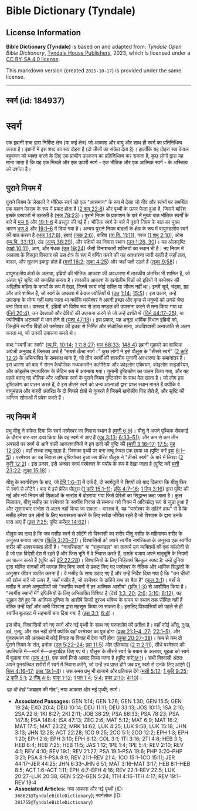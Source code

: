# Bible Dictionary (Tyndale)

## License Information

**Bible Dictionary (Tyndale)** is based on and adapted from: _Tyndale Open Bible Dictionary_, [Tyndale House Publishers](https://tyndaleopenresources.com/), 2023, which is licensed under a [CC BY-SA 4.0 license](https://creativecommons.org/licenses/by-sa/4.0/legalcode.en).

This markdown version (created `2025-10-17`) is provided under the same license.



--------------------------------

## स्वर्ग (id: 184937)

स्वर्ग
======

एक इब्रानी शब्द द्वारा निर्दिष्ट क्षेत्र (या कई क्षेत्र) जो आकाश और वायु और साथ ही स्वर्ग का प्रतिनिधित्व करता है। इब्रानी में इस शब्द का रूप दोहरा है (दो चीजों का संकेत देता है)। हालाँकि यह दोहरा रूप केवल बहुवचन को व्यक्त करने के लिए एक प्राचीन उपकरण का प्रतिनिधित्व कर सकता है, कुछ लोगों द्वारा यह माना जाता है कि यह एक निचले और एक ऊपरी स्वर्ग \- एक भौतिक और एक आत्मिक स्वर्ग \- के अस्तित्व को दर्शाता है।

पुराने नियम में
---------------

पुराने नियम के लेखकों ने भौतिक स्वर्ग को एक "आसमान" के रूप में देखा जो नींव और स्तंभों पर समर्थित एक महान मेहराब के रूप में प्रकट होता है ([2 शमू 22:8](https://ref.ly/2Sam22:8)) और पृथ्वी के ऊपर फैला हुआ है, जिसमें बारिश इसके दरवाजों से उतरती है ([भज 78:23](https://ref.ly/Ps78:23))। पुराने नियम के प्रकाशन के बारे में मुख्य बात भौतिक स्वर्गों के बारे में [भज 8](https://ref.ly/Ps8:1-Ps8:9) और [19:1–6](https://ref.ly/Ps19:1-Ps19:6) में प्रस्तुत की गई है। भौतिक स्वर्ग के बारे में पुराने नियम के बात का मुख्य भाषण [भज 8](https://ref.ly/Ps8:1-Ps8:9) और [19:1–6](https://ref.ly/Ps19:1-Ps19:6) में दिया गया है। अन्यत्र पुराने नियम बादलों के क्षेत्र के रूप में वायुमंडलीय स्वर्ग की बात करता है ([भज 147:8](https://ref.ly/Ps147:8)), हवाएं ([जक 2:6](https://ref.ly/Zech2:6)), बारिश ([व्य.वि. 11:11](https://ref.ly/Deut11:11)), गरज ([1 शमू 2:10](https://ref.ly/1Sam2:10)), ओस ([व्य.वि. 33:13](https://ref.ly/Deut33:13)), ठंढ ([अय्यू 38:29](https://ref.ly/Job38:29)), और पक्षियों का निवास स्थान ([उत 1:26, 30](https://ref.ly/Gen1:26,Gen1:30))। यह ओलावृष्टि ([यहो 10:11](https://ref.ly/Josh10:11)), आग, और गंधक ([उत](https://ref.ly/Gen1:26) [19:24](https://ref.ly/Gen19:24)) जैसी विनाशकारी शक्तियों का स्थान भी है। नए नियम में आकाश के विस्तृत विस्तार को उस क्षेत्र के रूप में वर्णित करने की यह अवधारणा जारी रहती है जहाँ तत्व, बादल, और तूफ़ान इकट्ठा होते हैं ([मत्ती 16:2](https://ref.ly/Matt16:2); [लूका 4:25](https://ref.ly/Luke4:25)) और जहाँ पक्षी उड़ते हैं ([लूका 9:58](https://ref.ly/Luke9:58))।

वायुमंडलीय क्षेत्रों के अलावा, इब्रियों की भौतिक आकाश की अवधारणा में तारकीय अंतरिक्ष भी शामिल है, जो अंततः पूरे सृष्टि को समाहित करता है। तारकीय आकाश के खगोलीय पिंडों को इब्रियों ने परमेश्वर की अद्वितीय महिमा के कार्यों के रूप में देखा, जिनमें स्वयं कोई शक्ति या जीवन नहीं था। इनमें सूर्य, चंद्रमा, ग्रह और तारे शामिल हैं, जो स्वर्ग के आकाश में केवल ज्योतियाँ थे ([उत](https://ref.ly/Gen1:26) [1:14](https://ref.ly/Gen1:14); [15:5](https://ref.ly/Gen15:5))। इस प्रकार, उन्हें उपासना के योग्य नहीं माना जाता था क्योंकि परमेश्वर ने अपनी इच्छा और कृपा से मनुष्यों को उनसे श्रेष्ठ बना दिया था। वास्तव में, इब्रियों को विशेष रूप से तारा मण्डल की उपासना करने से मना किया गया था ([निर्ग 20:4](https://ref.ly/Exod20:4)), उन देवताओं और देवियों की उपासना करने से जो उन्हें दर्शाते थे ([यिर्म 44:17–25](https://ref.ly/Jer44:17-Jer44:25)), या ज्योतिषीय अटकलों में भाग लेने से ([यशा 47:13](https://ref.ly/Isa47:13))। इस प्रकार, यह अनूठा धार्मिक विधान इब्रियों को, जिन्होंने स्वर्गीय पिंडों को परमेश्वर की इच्छा से निर्मित और संचालित माना, अंधविश्वासी अन्यजाति से अलग करता था, जो उनकी उपासना करते थे।

शब्द "स्वर्गों का स्वर्ग" ([व्य.वि.](https://ref.ly/Deut11:11) [10:14](https://ref.ly/Deut10:14); [1 रा 8:27](https://ref.ly/1Kgs8:27); [भज 68:33](https://ref.ly/Ps68:33); [148:4](https://ref.ly/Ps148:4)) इब्रानी मुहावरे का शाब्दिक अंग्रेजी अनुवाद है जिसका अर्थ है "सबसे ऊँचा स्वर्ग।" कुछ लोगों ने इसे पौलुस के "तीसरे स्वर्ग" ([2 कुरि 12:2](https://ref.ly/2Cor12:2)) के अभिव्यक्ति के समकक्ष माना है, जो तीन स्वर्गों की शास्त्रीय यूनानी अवधारणा के समानांतर है। इस धारणा को बाद में रोमन कैथोलिक मध्यकालीन कलीसिया और कोइलोम एक्वियम, कोइलोम साइडरियम, और कोइलोम एम्पायरियम के लैटिन रूप में अपनाया गया। यूनानी दृष्टिकोण का पालन किया गया, और यह पहले बताए गए भौतिक और आत्मिक स्वर्ग के पुराने नियम दृष्टिकोण के साथ मेल खाता है। जो लोग इस दृष्टिकोण का पालन करते हैं, वे इस तीसरे स्वर्ग को धन्य आत्माओं द्वारा प्राप्त स्थान मानते हैं क्योंकि वे वायुमंडल और बाहरी अंतरिक्ष के दो निचले क्षेत्रों से गुजरते हैं जिसमें खगोलीय पिंड होते हैं, और सृष्टि की अन्तिम सीमाओं में प्रवेश करते हैं।

नए नियम में
-----------

प्रभु यीशु ने संकेत दिया कि स्वर्ग परमेश्वर का निवास स्थान है ([मत्ती 6:9](https://ref.ly/Matt6:9))। यीशु ने अपने पृथ्विक सेवकाई के दौरान बार\-बार दावा किया कि वह स्वर्ग से आए हैं ([यूह 3:13](https://ref.ly/John3:13); [6:33–51](https://ref.ly/John6:33-John6:51)); और कम से कम तीन अवसरों पर स्वर्ग से आने वाली आकाश्वानियों ने इन दावों की पुष्टि की ([मत्ती 3:16–17](https://ref.ly/Matt3:16-Matt3:17); [17:5](https://ref.ly/Matt17:5); [यूह 12:28](https://ref.ly/John12:28))। वहाँ सच्चा तम्बू खड़ा है, जिसका पृथ्वी पर बना तम्बू केवल एक छाया था (पुष्टि करें [इब्रा](https://ref.ly/Heb8:1-Heb8:5) [8:1–5](https://ref.ly/Heb8:1-Heb8:5))। परमेश्वर का वह निवास तब दृष्टिगोचर हुआ जब प्रेरित पौलुस ने "तीसरे स्वर्ग" के बारे में लिखा ([2 कुरि 12:2](https://ref.ly/2Cor12:2))। इस प्रकार, इसे अक्सर स्वयं परमेश्वर के पर्याय के रूप में देखा जाता है (पुष्टि करें [मत्ती 23:22](https://ref.ly/Matt23:22); [लूका 15:18](https://ref.ly/Luke15:18))। 

यीशु के स्वर्गारोहण के बाद, जो [प्रेरि 1:6–11](https://ref.ly/Acts1:6-Acts1:11) में दर्ज है, दो स्वर्गदूतों ने शिष्यों को याद दिलाया कि यीशु फिर से स्वर्ग से लौटेंगे। बाद में इसे प्रेरित पौलुस ([1 कुरि 15:1–11](https://ref.ly/1Cor15:1-1Cor15:11); [इफि 4:7–16](https://ref.ly/Eph4:7-Eph4:16); [1 तिमु 3:16](https://ref.ly/1Tim3:16)) द्वारा पुष्टि की गई और नये नियम की शिक्षाओं के सारांश में दोहराया गया जिसे प्रेरितों का सिद्धान्त कहा जाता है। कुल मिलाकर, यीशु मसीह का परमेश्वर के स्वर्गीय निवास से सम्बन्ध नये नियम में अविच्छेद्य रूप से जुड़ा हुआ है और सुसमाचार सन्देश से अलग नहीं किया जा सकता। वास्तव में, यह "परमेश्वर के दाहिने हाथ" से है कि मसीह हमेशा उन लोगों के लिए मध्यस्थता करने के लिए सर्वदा जीवित रहते हैं जो विश्वास के द्वारा उनके पास आए हैं ([इब्रा 7:25](https://ref.ly/Heb7:25); पुष्टि करें[मर 14:62](https://ref.ly/Mark14:62))।

पौलुस का दावा है कि जब मसीह स्वर्ग से लौटेंगे तो विश्वासी का शरीर यीशु मसीह के महिमामय शरीर के अनुरूप बनाया जाएगा ([फिलि 3:20–21](https://ref.ly/Phil3:20-Phil3:21))। विश्वासियों को अपने स्वर्गीय नागरिकता के अनुरूप एक स्वर्गीय शरीर की आवश्यकता होती है। "नागरिकता" या "राष्ट्रमण्डल" का तात्पर्य उन व्यक्तियों की एक कॉलोनी से है जो एक विदेशी देश में रहते हैं और जिस भूमि में वे निवास करते हैं, उसके बजाय अपने मातृभूमि के नियमों का पालन करते हैं (पुष्टि करें [प्रेरि 22:28](https://ref.ly/Acts22:28))। विश्वासियों के लिए निहितार्थ बिल्कुल स्पष्ट है: उन्हें दुनिया द्वारा घोषित मानकों की परवाह किए बिना स्वर्ग से प्रकट किए गए परमेश्वर के नैतिक और धार्मिक सिद्धांतों के अनुसार जीवन व्यतीत करना है। वे मसीह के साथ उठाए गए हैं और उन्हें निर्देश दिया गया है कि "उन चीजों की खोज करें जो ऊपर हैं, जहाँ मसीह है, जो परमेश्वर के दाहिने हाथ पर बैठा है" ([कुल 3:1](https://ref.ly/Col3:1))। वहाँ से मसीह ने अपने अनुयायियों को "स्वर्गीय स्थानों में हर आत्मिक आशीष" ([इफि 1:3](https://ref.ly/Eph1:3)) से आशीषित किया है। "स्वर्गीय स्थानों में" इफिसियों के लिए अभिव्यक्ति विशिष्ट है (देखें [1:3, 20](https://ref.ly/Eph1:3,Eph1:20); [2:6](https://ref.ly/Eph2:6); [3:10](https://ref.ly/Eph3:10); [6:12](https://ref.ly/Eph6:12)), यह सुझाव देते हुए कि आत्मिक दुनिया के आशीषें किसी दूरस्थ भविष्य के समय या स्थान तक सीमित नहीं हैं बल्कि उन्हें यहाँ और अभी विश्वास द्वारा महसूस किया जा सकता है। इसलिए विश्वासियों को पहले से ही स्वर्गीय बुलाहट में सहभागी बना दिया गया है ([इब्रा 3:1](https://ref.ly/Heb3:1); [6:4](https://ref.ly/Heb6:4))।

इस बीच, विश्वासियों को नए स्वर्ग और नई पृथ्वी के साथ नए यरूशलेम की प्रतीक्षा है। वहाँ कोई आँसू, दुःख, दर्द, मृत्यु, और रात नहीं होगी क्योंकि वहाँ परमेश्वर का पुत्र होगा ([प्रका 21:1–4, 27](https://ref.ly/Rev21:1-Rev21:4,Rev21:27); [22:1–5](https://ref.ly/Rev22:1-Rev22:5)), और पुनरुत्थान की अवस्था में कोई विवाह या विवाह में देना नहीं होगा ([लूका 20:27–38](https://ref.ly/Luke20:27-Luke20:38))। कम से कम दो पुराने नियम के संत, हनोक ([उत 5:22–24](https://ref.ly/Gen5:22-Gen5:24); [इब्रा 11:5](https://ref.ly/Heb11:5)) और एलिय्याह ([2 रा 2:11](https://ref.ly/2Kgs2:11)), सीधे परमेश्वर की उपस्थिति में—स्वर्ग में—अनुवादित किए गए थे। पौलुस के तीसरे स्वर्ग के बयान के अलावा, यूहन्ना को स्वर्ग में बुलाया गया ([प्रक 4:1](https://ref.ly/Rev4:1)), एक स्वर्ग जिसे आबाद किया जाना है (पुष्टि करें[19:1](https://ref.ly/Rev19:1))। सभी विश्वासी अंततः अपने पुनरुत्थित शरीरों में स्वर्ग में निवास करेंगे, जो उन्हें तब प्राप्त होंगे जब प्रभु स्वर्ग से उनके लिए आएंगे ([1 थिस 4:16–17](https://ref.ly/1Thess4:16-1Thess4:17); [प्रका 19:1–4](https://ref.ly/Rev19:1-Rev19:4))। उस समय प्रभु भी खजाने और प्रतिफल देंगे ([मत्ती 5:12](https://ref.ly/Matt5:12); [1 कुरि 9:25](https://ref.ly/1Cor9:25); [2 कुरि 5:1](https://ref.ly/2Cor5:1); [2 तीमु 4:8](https://ref.ly/2Tim4:8); [याकू 1:12](https://ref.ly/Jas1:12); [1 पत 1:4](https://ref.ly/1Pet1:4); [5:4](https://ref.ly/1Pet5:4); [प्रका 2:10](https://ref.ly/Rev2:10); [4:10](https://ref.ly/Rev4:10))।

*यह भी देखें* “अब्राहम की गोद”; नया आकाश और नई पृथ्वी; स्वर्ग।

* **Associated Passages:** GEN 1:14; GEN 1:26; GEN 1:30; GEN 15:5; GEN 19:24; EXO 20:4; DEU 10:14; DEU 11:11; DEU 33:13; JOS 10:11; 1SA 2:10; 2SA 22:8; 1KI 8:27; 2KI 2:11; JOB 38:29; PSA 68:33; PSA 78:23; PSA 147:8; PSA 148:4; ISA 47:13; ZEC 2:6; MAT 5:12; MAT 6:9; MAT 16:2; MAT 17:5; MAT 23:22; MRK 14:62; LUK 4:25; LUK 9:58; LUK 15:18; JHN 3:13; JHN 12:28; ACT 22:28; 1CO 9:25; 2CO 5:1; 2CO 12:2; EPH 1:3; EPH 1:20; EPH 2:6; EPH 3:10; EPH 6:12; COL 3:1; 1TI 3:16; 2TI 4:8; HEB 3:1; HEB 6:4; HEB 7:25; HEB 11:5; JAS 1:12; 1PE 1:4; 1PE 5:4; REV 2:10; REV 4:1; REV 4:10; REV 19:1; REV 21:27; PSA 19:1–PSA 19:6; PHP 3:20–PHP 3:21; PSA 8:1–PSA 8:9; REV 21:1–REV 21:4; 1CO 15:1–1CO 15:11; JER 44:17–JER 44:25; JHN 6:33–JHN 6:51; MAT 3:16–MAT 3:17; HEB 8:1–HEB 8:5; ACT 1:6–ACT 1:11; EPH 4:7–EPH 4:16; REV 22:1–REV 22:5; LUK 20:27–LUK 20:38; GEN 5:22–GEN 5:24; 1TH 4:16–1TH 4:17; REV 19:1–REV 19:4
* **Associated Articles:** नया आकाश और नई पृथ्वी (ID: `368621@TyndaleBibleDictionary`); स्वर्गलोक (ID: `381755@TyndaleBibleDictionary`)

